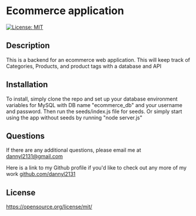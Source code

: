 
# Ecommerce application
   [![License: MIT](https://img.shields.io/badge/License-MIT-yellow.svg)](https://opensource.org/licenses/MIT)

## Description
This is a backend for an ecommerce web application. This will keep track of Categories, Products, and product tags with a database and API

## Installation
To install, simply clone the repo and set up your database environment variables for MySQL with DB name "ecommerce_db" and your username and password. Then run the seeds/index.js file for seeds. Or simply start using the app without seeds by running "node server.js"

## Questions
If there are any additional questions, please email me at dannyl2131@gmail.com

Here is a link to my Github profile if you'd like to check out any more of my work [github.com/dannyl2131](github.com/dannyl2131) 

## License
https://opensource.org/license/mit/      
